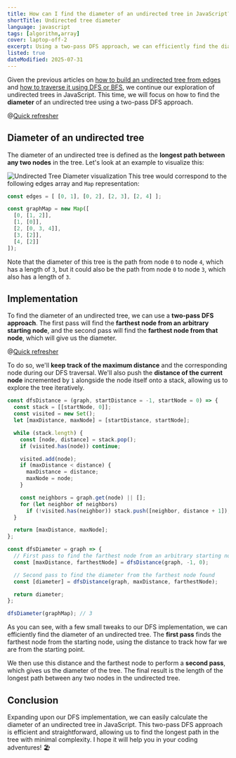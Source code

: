 ```yaml
---
title: How can I find the diameter of an undirected tree in JavaScript?
shortTitle: Undirected tree diameter
language: javascript
tags: [algorithm,array]
cover: laptop-off-2
excerpt: Using a two-pass DFS approach, we can efficiently find the diameter of an undirected tree in JavaScript.
listed: true
dateModified: 2025-07-31
---
```


Given the previous articles on [how to build an undirected tree from edges](/js/s/undirected-tree-from-edges) and [how to traverse it using DFS or BFS](/js/s/undirected-tree-dfs-bfs), we continue our exploration of undirected trees in JavaScript. This time, we will focus on how to find the **diameter** of an undirected tree using a two-pass DFS approach.

@[Quick refresher](/js/s/undirected-tree-from-edges)

## Diameter of an undirected tree

The diameter of an undirected tree is defined as the **longest path between any two nodes** in the tree. Let's look at an example to visualize this:

![Undirected Tree Diameter visualization](./illustrations/undirected-tree-diameter.svg)
This tree would correspond to the following edges array and `Map` representation:

```js
const edges = [ [0, 1], [0, 2], [2, 3], [2, 4] ];

const graphMap = new Map([
  [0, [1, 2]],
  [1, [0]],
  [2, [0, 3, 4]],
  [3, [2]],
  [4, [2]]
]);
```

Note that the diameter of this tree is the path from node `0` to node `4`, which has a length of `3`, but it could also be the path from node `0` to node `3`, which also has a length of `3`.

## Implementation

To find the diameter of an undirected tree, we can use a **two-pass DFS approach**. The first pass will find the **farthest node from an arbitrary starting node**, and the second pass will find the **farthest node from that node**, which will give us the diameter.

@[Quick refresher](/js/s/undirected-tree-dfs-bfs#depth-first-search-dfs)

To do so, we'll **keep track of the maximum distance** and the corresponding node during our DFS traversal. We'll also push the **distance of the current node** incremented by `1` alongside the node itself onto a stack, allowing us to explore the tree iteratively.

```js {4,7,11-14,18}
const dfsDistance = (graph, startDistance = -1, startNode = 0) => {
  const stack = [[startNode, 0]];
  const visited = new Set();
  let [maxDistance, maxNode] = [startDistance, startNode];

  while (stack.length) {
    const [node, distance] = stack.pop();
    if (visited.has(node)) continue;

    visited.add(node);
    if (maxDistance < distance) {
      maxDistance = distance;
      maxNode = node;
    }

    const neighbors = graph.get(node) || [];
    for (let neighbor of neighbors)
      if (!visited.has(neighbor)) stack.push([neighbor, distance + 1]);
  }

  return [maxDistance, maxNode];
};

const dfsDiameter = graph => {
  // First pass to find the farthest node from an arbitrary starting node (0)
  const [maxDistance, farthestNode] = dfsDistance(graph, -1, 0);

  // Second pass to find the diameter from the farthest node found
  const [diameter] = dfsDistance(graph, maxDistance, farthestNode);

  return diameter;
};

dfsDiameter(graphMap); // 3
```

As you can see, with a few small tweaks to our DFS implementation, we can efficiently find the diameter of an undirected tree. The **first pass** finds the farthest node from the starting node, using the distance to track how far we are from the starting point.

We then use this distance and the farthest node to perform a **second pass**, which gives us the diameter of the tree. The final result is the length of the longest path between any two nodes in the undirected tree.

## Conclusion

Expanding upon our DFS implementation, we can easily calculate the diameter of an undirected tree in JavaScript. This two-pass DFS approach is efficient and straightforward, allowing us to find the longest path in the tree with minimal complexity. I hope it will help you in your coding adventures! 🏖️
